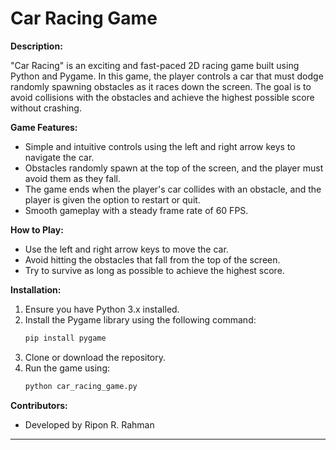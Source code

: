 

# Car Racing Game

**Description:**

"Car Racing" is an exciting and fast-paced 2D racing game built using Python and Pygame. In this game, the player controls a car that must dodge randomly spawning obstacles as it races down the screen. The goal is to avoid collisions with the obstacles and achieve the highest possible score without crashing.

**Game Features:**
- Simple and intuitive controls using the left and right arrow keys to navigate the car.
- Obstacles randomly spawn at the top of the screen, and the player must avoid them as they fall.
- The game ends when the player's car collides with an obstacle, and the player is given the option to restart or quit.
- Smooth gameplay with a steady frame rate of 60 FPS.

**How to Play:**
- Use the left and right arrow keys to move the car.
- Avoid hitting the obstacles that fall from the top of the screen.
- Try to survive as long as possible to achieve the highest score.

**Installation:**
1. Ensure you have Python 3.x installed.
2. Install the Pygame library using the following command:
   ```bash
   pip install pygame
   ```
3. Clone or download the repository.
4. Run the game using:
   ```bash
   python car_racing_game.py
   ```

**Contributors:**
- Developed by Ripon R. Rahman

---

